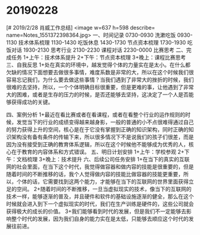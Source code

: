 # 20190228

[#  2019/2/28 肖威工作总结]
<image w=637 h=598 describe= name=Notes_1551372398364.jpg>
一、时间记录
0730-0930 洗漱吃饭
0930-1130 技术体系梳理
1130-1430 吃饭休息
1430-1730 节点资本梳理
1730-1930 吃饭对话
1930-2130 思考行业
2130-2230 课程对话
2230-0000 比赛思考
二、完成任务
1+上午：技术体系提升
2+下午：节点资本梳理
3+晚上：课程比赛思考
三、自我反思
1+处在真实的环境中，越发觉得个体的力量实在是太小。在什么都欠缺的情况下面想要去做很多事情，难度系数是非常的大，所以在这个时候我们很容易忘记我们，为什么要去做这些事情？当我们遇到了非常大的挫折的时候，我们很难的去坚持，所以，一个个体明确目标很重要，但是更难的事，让他遇到了非常大的困难，或者是生存的压力的时候，是否还能够去坚持，这决定了一个人是否能够获得成功的关键。

四、案例分析
1+最近在看比赛或者在看课程，或者在看整个行业的运作规则的时候，发觉当下的行业的成绩变得越来越身影，一般的普通的小不点很难得通过自己的努力获得上升的空间，核心是在于它没有掌握到正确的知识架构，同时正确的知识架构没有备有条件的传输下来，所以很多情况下不是说我们的孩子们很差，而是因为没有接受到正确的教育体系逻辑，所以在这个时候他不能够成为优秀的人，核心在于教育的内容体系和方式错误。
五、明日计划安排
1+上午：学校参观
2+下午：文档梳理
3+晚上：技术提升
六、后续公司任务安排
1+在当下的真实的互联网的社会里面，在当下这个时代，我觉得做容器和做内容的技能是很重要的，但是随着时间的不断推移的话，我个人觉得做内容的技能比做容器的技能更重要，所以，个体的话，它需要找到这两个能力，才能够在当下的互联网的世界里面获得立足的空间。
2+随着时间的不断推移，一旦当虚拟现实的技术，像当下的互联网的技术一样，能够逐渐的普及，并且硬件和软件的基础设施逐渐的健全，那么在这个时候就会进入到下一个虚拟现实的时代，我们在生产训练是硬件的，这些公司就会获得极大的成长的价值。
3+我们能够看到时代的发展，但是我们不一定能够去影响整个时代的发展，因为我们自身的能力实在是太低，只能够去顺应这个时代的发展往前进。
